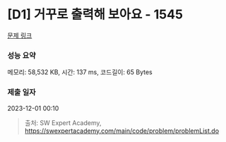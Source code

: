 # [D1] 거꾸로 출력해 보아요 - 1545 

[문제 링크](https://swexpertacademy.com/main/code/problem/problemDetail.do?contestProbId=AV2gbY0qAAQBBAS0) 

### 성능 요약

메모리: 58,532 KB, 시간: 137 ms, 코드길이: 65 Bytes

### 제출 일자

2023-12-01 00:10



> 출처: SW Expert Academy, https://swexpertacademy.com/main/code/problem/problemList.do
